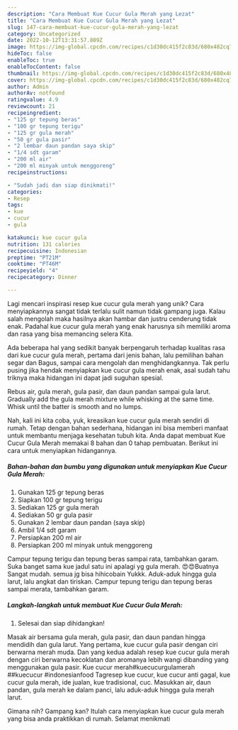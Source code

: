 ```yaml
---
description: "Cara Membuat Kue Cucur Gula Merah yang Lezat"
title: "Cara Membuat Kue Cucur Gula Merah yang Lezat"
slug: 147-cara-membuat-kue-cucur-gula-merah-yang-lezat
category: Uncategorized
date: 2022-10-12T13:31:57.809Z
image: https://img-global.cpcdn.com/recipes/c1d30dc415f2c83d/680x482cq70/kue-cucur-gula-merah-foto-resep-utama.jpg
hideToc: false
enableToc: true
enableTocContent: false
thumbnail: https://img-global.cpcdn.com/recipes/c1d30dc415f2c83d/680x482cq70/kue-cucur-gula-merah-foto-resep-utama.jpg
cover: https://img-global.cpcdn.com/recipes/c1d30dc415f2c83d/680x482cq70/kue-cucur-gula-merah-foto-resep-utama.jpg
author: Admin
authorAv: notfound
ratingvalue: 4.9
reviewcount: 21
recipeingredient:
- "125 gr tepung beras"
- "100 gr tepung terigu"
- "125 gr gula merah"
- "50 gr gula pasir"
- "2 lembar daun pandan saya skip"
- "1/4 sdt garam"
- "200 ml air"
- "200 ml minyak untuk menggoreng"
recipeinstructions:

- "Sudah jadi dan siap dinikmati!"
categories:
- Resep
tags:
- kue
- cucur
- gula

katakunci: kue cucur gula 
nutrition: 131 calories
recipecuisine: Indonesian
preptime: "PT21M"
cooktime: "PT46M"
recipeyield: "4"
recipecategory: Dinner

---
```





Lagi mencari inspirasi resep kue cucur gula merah yang unik? Cara menyiapkannya sangat tidak terlalu sulit namun tidak gampang juga. Kalau salah mengolah maka hasilnya akan hambar dan justru cenderung tidak enak. Padahal kue cucur gula merah yang enak harusnya sih memiliki aroma dan rasa yang bisa memancing selera Kita.





Ada beberapa hal yang sedikit banyak berpengaruh terhadap kualitas rasa dari kue cucur gula merah, pertama dari jenis bahan, lalu pemilihan bahan segar dan Bagus, sampai cara mengolah dan menghidangkannya. Tak perlu pusing jika hendak menyiapkan kue cucur gula merah enak,      asal sudah tahu triknya maka hidangan ini dapat jadi suguhan spesial.














Rebus air, gula merah, gula pasir, dan daun pandan sampai gula larut. Gradually add the gula merah mixture while whisking at the same time. Whisk until the batter is smooth and no lumps.






Nah, kali ini kita coba, yuk, kreasikan kue cucur gula merah sendiri di rumah. Tetap dengan bahan sederhana, hidangan ini bisa memberi manfaat untuk membantu menjaga kesehatan tubuh kita. Anda dapat membuat Kue Cucur Gula Merah memakai 8 bahan dan 0 tahap pembuatan. Berikut ini cara untuk menyiapkan hidangannya.

<!--inarticleads1-->

##### Bahan-bahan dan bumbu yang digunakan untuk menyiapkan Kue Cucur Gula Merah:

1. Gunakan 125 gr tepung beras
1. Siapkan 100 gr tepung terigu
1. Sediakan 125 gr gula merah
1. Sediakan 50 gr gula pasir
1. Gunakan 2 lembar daun pandan (saya skip)
1. Ambil 1/4 sdt garam
1. Persiapkan 200 ml air
1. Persiapkan 200 ml minyak untuk menggoreng


Campur tepung terigu dan tepung beras sampai rata, tambahkan garam. Suka banget sama kue jadul satu ini apalagi yg gula merah. 😍😍Buatnya Sangat mudah. semua jg bisa hihicobain Yukkk. Aduk-aduk hingga gula larut, lalu angkat dan tiriskan. Campur tepung terigu dan tepung beras sampai merata, tambahkan garam. 

<!--inarticleads2-->

##### Langkah-langkah untuk membuat Kue Cucur Gula Merah:


1. Selesai dan siap dihidangkan!

Masak air bersama gula merah, gula pasir, dan daun pandan hingga mendidih dan gula larut. Yang pertama, kue cucur gula pasir dengan ciri berwarna merah muda. Dan yang kedua adalah resep kue cucur gula merah dengan ciri berwarna kecoklatan dan aromanya lebih wangi dibanding yang menggunakan gula pasir. Kue cucur merah#kuecucurgulamerah ##kuecucur #indonesianfood Tagresep kue cucur, kue cucur anti gagal, kue cucur gula merah, ide jualan, kue tradisional, cuc. Masukkan air, daun pandan, gula merah ke dalam panci, lalu aduk-aduk hingga gula merah larut. 

Gimana nih? Gampang kan? Itulah cara menyiapkan kue cucur gula merah yang bisa anda praktikkan di rumah. Selamat menikmati
